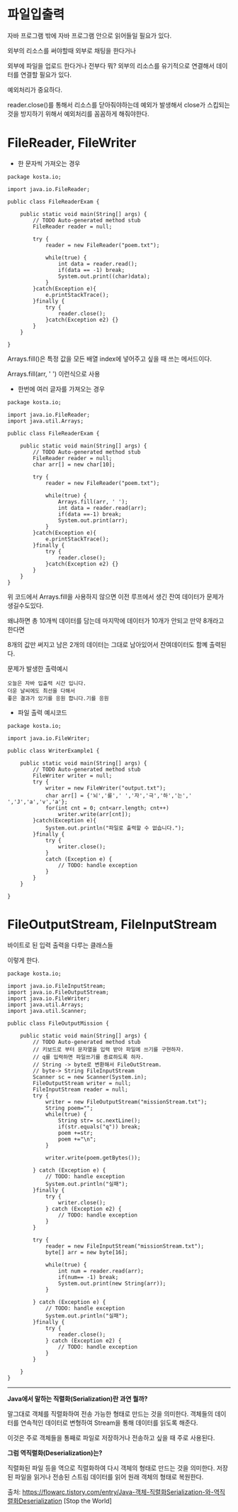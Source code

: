 # 파일입출력

자바 프로그램 밖에 자바 프로그램 안으로 읽어들일 필요가 있다.

외부의 리소스를 써야할때 외부로 채팅을 한다거나

외부에 파일을 업로드 한다거나 전부다 뭐? 외부의 리소스를 유기적으로 연결해서 데이터를 연결할 필요가 있다.



예외처리가 중요하다. 

reader.close()를 통해서 리소스를 닫아줘야하는데 예외가 발생해서 close가 스킵되는것을 방지하기 위해서 예외처리를 꼼꼼하게 해줘야한다.



# FileReader, FileWriter



- 한 문자씩 가져오는 경우

```
package kosta.io;

import java.io.FileReader;

public class FileReaderExam {

	public static void main(String[] args) {
		// TODO Auto-generated method stub
		FileReader reader = null;
		
		try {
			reader = new FileReader("poem.txt");
			
			while(true) {
				int data = reader.read();
				if(data == -1) break;
				System.out.print((char)data);
			}
		}catch(Exception e){
			e.printStackTrace();
		}finally {
			try {
				reader.close();
			}catch(Exception e2) {}
		}
	}

}
```



Arrays.fill()은 특정 값을 모든 배열 index에 넣어주고 싶을 때 쓰는 메서드이다.

Arrays.fill(arr, ' ') 이런식으로 사용



- 한번에 여러 글자를 가져오는 경우

```
package kosta.io;

import java.io.FileReader;
import java.util.Arrays;

public class FileReaderExam {

	public static void main(String[] args) {
		// TODO Auto-generated method stub
		FileReader reader = null;
		char arr[] = new char[10];
		
		try {
			reader = new FileReader("poem.txt");
			
			while(true) {
				Arrays.fill(arr, ' ');
				int data = reader.read(arr);
				if(data ==-1) break;
				System.out.print(arr);
			}
		}catch(Exception e){
			e.printStackTrace();
		}finally {
			try {
				reader.close();
			}catch(Exception e2) {}
		}
	}
}
```



위 코드에서 Arrays.fill을 사용하지 않으면 이전 루프에서 생긴 잔여 데이터가 문제가 생길수도있다.

왜냐하면 총 10개씩 데이터를 담는데 마지막에 데이터가 10개가 안되고 만약 8개라고 한다면 

8개의 값만 써지고 남은 2개의 데이터는 그대로 남아있어서 잔여데이터도 함꼐 출력된다. 

문제가 발생한 출력예시

```
오늘은 자바 입출력 시간 입니다.
더운 날씨에도 최선을 다해서
좋은 결과가 있기를 응원 합니다.기를 응원
```



- 파일 출력 예시코드

```
package kosta.io;

import java.io.FileWriter;

public class WriterExample1 {

	public static void main(String[] args) {
		// TODO Auto-generated method stub
		FileWriter writer = null;
		try {
			writer = new FileWriter("output.txt");
			char arr[] = {'뇌','를',' ','자','극','하','는',' ','J','a','v','a'};
			for(int cnt = 0; cnt<arr.length; cnt++)
				writer.write(arr[cnt]);
		}catch(Exception e){
			System.out.println("파일로 출력할 수 없습니다.");
		}finally {
			try {
				writer.close();
			}
			catch (Exception e) {
				// TODO: handle exception
			}
		}
	}

}
```





# FileOutputStream, FileInputStream

바이트로 된 입력 출력을 다루는 클래스들

이렇게 한다. 

```
package kosta.io;

import java.io.FileInputStream;
import java.io.FileOutputStream;
import java.io.FileWriter;
import java.util.Arrays;
import java.util.Scanner;

public class FileOutputMission {

	public static void main(String[] args) {
		// TODO Auto-generated method stub
		// 키보드로 부터 문자열을 입력 받아 파일에 쓰기를 구현하자.
		// q를 입력하면 파일쓰기를 종료하도록 하자.
		// String -> byte로 변환해서 FileOutStream.
		// byte-> String FileInputStream
		Scanner sc = new Scanner(System.in);
		FileOutputStream writer = null;
		FileInputStream reader = null;
		try {
			writer = new FileOutputStream("missionStream.txt");
			String poem="";
			while(true) {
				String str= sc.nextLine();
				if(str.equals("q")) break;
				poem +=str;
				poem +="\n";
			}
			
			writer.write(poem.getBytes());
			
		} catch (Exception e) {
			// TODO: handle exception
			System.out.println("실패");
		}finally {
			try {
				writer.close();
			} catch (Exception e2) {
				// TODO: handle exception
			}
		}
		
		try {
			reader = new FileInputStream("missionStream.txt");
			byte[] arr = new byte[16];
			
			while(true) {
				int num = reader.read(arr);
				if(num== -1) break;
				System.out.print(new String(arr));
			}
			
		} catch (Exception e) {
			// TODO: handle exception
			System.out.println("실패");
		}finally {
			try {
				reader.close();
			} catch (Exception e2) {
				// TODO: handle exception
			}
		}
		
	}
}

```

****



**Java에서 말하는 직렬화(Serialization)란 과연 뭘까?**

말그대로 객체를 직렬화하여 전송 가능한 형태로 만드는 것을 의미한다. 객체들의 데이터를 연속적인 데이터로 변형하여 Stream을 통해 데이터를 읽도록 해준다.

이것은 주로 객체들을 통째로 파일로 저장하거나 전송하고 싶을 때 주로 사용된다.



**그럼 역직렬화(Deserialization)는?**

직렬화된 파일 등을 역으로 직렬화하여 다시 객체의 형태로 만드는 것을 의미한다. 저장된 파일을 읽거나 전송된 스트림 데이터를 읽어 원래 객체의 형태로 복원한다.



출처: https://flowarc.tistory.com/entry/Java-객체-직렬화Serialization-와-역직렬화Deserialization [Stop the World]